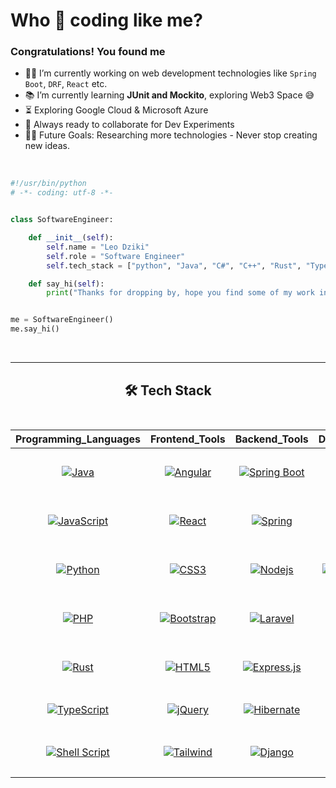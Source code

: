 


<!--Intro-->

# Who 💓 coding like me?

### Congratulations! You found me

- 👨‍💻 I’m currently working on web development technologies like `Spring Boot`, `DRF`, `React` etc.
- 📚 I’m currently learning **JUnit and Mockito**, exploring Web3 Space 😅
- ⏳ Exploring Google Cloud & Microsoft Azure
- 🚀 Always ready to collaborate for Dev Experiments
- 💪🏼 Future Goals: Researching more technologies - Never stop creating new ideas.

<br/>


```python
#!/usr/bin/python
# -*- coding: utf-8 -*-


class SoftwareEngineer:

    def __init__(self):
        self.name = "Leo Dziki"
        self.role = "Software Engineer"
        self.tech_stack = ["python", "Java", "C#", "C++", "Rust", "TypeScript", "Go"]

    def say_hi(self):
        print("Thanks for dropping by, hope you find some of my work interesting.")


me = SoftwareEngineer()
me.say_hi()
```

<br/>

---

<!--Skills-->
<h2 align="center">
🛠️ Tech Stack
<br/><br/>

</h2>


<div align="center">

| **Programming_Languages**                           | **Frontend_Tools**                                      | **Backend_Tools**                                       | **Data_Related**                                      | **IDEs/Softwares**                                           | **Other_Tools**                                    |
| --------------------------------------------------- | -------------------------------------------------- | -------------------------------------------------- | -------------------------------------------------- | ---------------------------------------------------- | -------------------------------------------------- |
| <p align="center">[![Java](https://img.shields.io/badge/Java-%23ED8B00.svg?style=flat&logo=openjdk&logoColor=white)](https://github.com/embarkasifu) </p>| <p align="center"> [![Angular](https://img.shields.io/badge/-Angular-DD0031?style=flat&logo=angular)](https://github.com/embarkasifu) </p>| <p align="center">[![Spring Boot](https://img.shields.io/badge/Spring_Boot-F2F4F9?style=flat&logo=spring-boot)](https://github.com/embarkasifu) | <p align="center">[![SQL](https://img.shields.io/badge/-SQL-blue?style=flat&logo=postgresql&logoColor=ffffff)](https://github.com/embarkasifu) |<p align="center"> [![Eclipse](http://img.shields.io/badge/-Eclipse-2C2255?style=flat&logo=eclipse&logoColor=ffffff)](https://github.com/embarkasifu) |  <p align="center">[![React Native](https://img.shields.io/badge/React_Native-20232A?style=flat&logo=react&logoColor=61DAFB)](https://github.com/embarkasifu)  |
| <p align="center">[![JavaScript](https://img.shields.io/badge/JavaScript-F7DF1E?style=flat&logo=JavaScript&logoColor=white)](https://github.com/embarkasifu) | <p align="center">[![React](https://img.shields.io/badge/-React-61DAFB?style=flat&logo=react&logoColor=000000)](https://github.com/embarkasifu) | <p align="center">[![Spring](http://img.shields.io/badge/-Spring-6DB33F?style=flat&logo=spring&logoColor=ffffff)](https://github.com/embarkasifu) | <p align="center"> [![MySQL](https://img.shields.io/badge/-MySQL-blue?style=flat&logo=mysql&logoColor=ffffff)](https://github.com/embarkasifu) |<p align="center"> [![Visual Studio Code](https://img.shields.io/badge/Visual_Studio_Code-007ACC?style=flat&logo=Visual-Studio-Code&logoColor=white)](https://github.com/embarkasifu) | <p align="center">[![Git](https://img.shields.io/badge/-Git-%23F05032?style=flat&logo=git&logoColor=%23ffffff)](https://github.com/embarkasifu)  |
| <p align="center">[![Python](https://img.shields.io/badge/Python-3776AB?style=flat&logo=Python&logoColor=white)](https://github.com/embarkasifu) | <p align="center"> [![CSS3](https://img.shields.io/badge/-CSS3-%231572B6?style=flat&logo=css3)](https://github.com/embarkasifu) | <p align="center">[![Nodejs](https://img.shields.io/badge/-Nodejs-339933?style=flat&logo=Node.js&logoColor=ffffff)](https://github.com/embarkasifu) |  <p align="center">[![MongoDB](https://img.shields.io/badge/-MongoDB-green?style=flat&logo=mongodb&logoColor=ffffff)](https://github.com/embarkasifu) | <p align="center">[![Android Studio](http://img.shields.io/badge/-Android%20Studio-3DDC84?style=flat&logo=android&logoColor=ffffff)](https://github.com/embarkasifu) |<p align="center"> [![GitHub](https://img.shields.io/badge/-GitHub-181717?style=flat&logo=github)](https://github.com/embarkasifu)  |
|<p align="center"> [![PHP](https://img.shields.io/badge/PHP-%23777BB4.svg?style=flat&logo=php&logoColor=white)](https://github.com/embarkasifu) | <p align="center">[![Bootstrap](https://img.shields.io/badge/-Bootstrap-563D7C?style=flat&logo=Bootstrap&logoColor=white)](https://github.com/embarkasifu) |<p align="center"> [![Laravel](https://img.shields.io/badge/Laravel-%23FF2D20.svg?style=flat&logo=laravel&logoColor=white)](https://github.com/embarkasifu) |  <p align="center"> [![Sqllite](https://img.shields.io/badge/Sqlite-003B57?style=flat&logo=sqlite&logoColor=white)](https://github.com/embarkasifu)                                                 |<p align="center"> [![Jupyter](https://img.shields.io/badge/Jupyter-%23F37626.svg?style=flat&logo=jupyter&logoColor=white)](https://github.com/embarkasifu) | <p align="center">[![WordPress](https://img.shields.io/badge/-WordPress-21759B?style=flat&logo=wordpress)](https://github.com/embarkasifu)  |
| <p align="center">[![Rust](https://img.shields.io/badge/-Rust-000000?style=flat&logo=rust&logoColor=white)](https://github.com/embarkasifu) | <p align="center">[![HTML5](https://img.shields.io/badge/-HTML5-%23E44D27?style=flat&logo=html5&logoColor=ffffff)](https://github.com/embarkasifu) | <p align="center">[![Express.js](https://img.shields.io/badge/Express.js-%23404d59.svg?style=flat&logo=express&logoColor=%2361DAFB)](https://github.com/embarkasifu) |  <p align="center">[![Talend](https://img.shields.io/badge/Talend-FF6D70?style=flat&logo=Talend&logoColor=white)](https://github.com/embarkasifu)  |<p align="center"> [![Microsoft Office](http://img.shields.io/badge/-Microsoft%20Office-0078D6?style=flat&logo=windows&logoColor=ffffff)](https://github.com/embarkasifu) |<p align="center"> [![Ubuntu](http://img.shields.io/badge/-Ubuntu-A81D33?style=flat&logo=ubuntu&logoColor=ffffff)](https://github.com/embarkasifu)  |
| <p align="center"> [![TypeScript](https://img.shields.io/badge/TypeScript-007ACC?style=flat&logo=typescript&logoColor=white)](https://github.com/embarkasifu) |<p align="center">[![jQuery](https://img.shields.io/badge/jQuery-%230769AD.svg?style=flat&logo=jquery&logoColor=white)](https://github.com/embarkasifu) |<p align="center"> [![Hibernate](https://img.shields.io/badge/Hibernate-59666C?style=flat&logo=Hibernate&logoColor=white)](https://github.com/embarkasifu) | <p align="center"> [![R](https://img.shields.io/badge/R-276DC3?style=flat&logo=r&logoColor=white)](https://github.com/embarkasifu) | <p align="center">[![Postman](https://img.shields.io/badge/Postman-FF6C37?style=flat&logo=postman&logoColor=white)](https://github.com/embarkasifu)  | <p align="center">[![Postman](https://img.shields.io/badge/Selenium-43B02A?style=flat&logo=Selenium&logoColor=white)](https://github.com/embarkasifu)                                                  |                                            |
| <p align="center">[![Shell Script](https://img.shields.io/badge/Shell_Script-%23121011.svg?style=flat&logo=gnu-bash&logoColor=white)](https://github.com/embarkasifu) |<p align="center">[![Tailwind](https://img.shields.io/badge/Tailwind_CSS-38B2AC?style=flat&logo=tailwind-css&logoColor=white)](https://github.com/embarkasifu) | <p align="center">[![Django](https://img.shields.io/badge/Django-%23092E20.svg?style=flat&logo=django&logoColor=white)](https://github.com/embarkasifu) | <p align="center"> [![JSON](https://img.shields.io/badge/JSON-5E5C5C?style=flat&logo=json&logoColor=white)](https://github.com/embarkasifu)   |  <p align="center"> [![Intelij](https://img.shields.io/badge/IntelliJ_IDEA-000000.svg?style=flat&logo=intellij-idea&logoColor=white)](https://github.com/embarkasifu)      |  <p align="center">[![Powershell](http://img.shields.io/badge/-Powershell-5391FE?style=flat&logo=powershell&logoColor=ffffff)](https://github.com/embarkasifu)  |                                                 |


</div>
